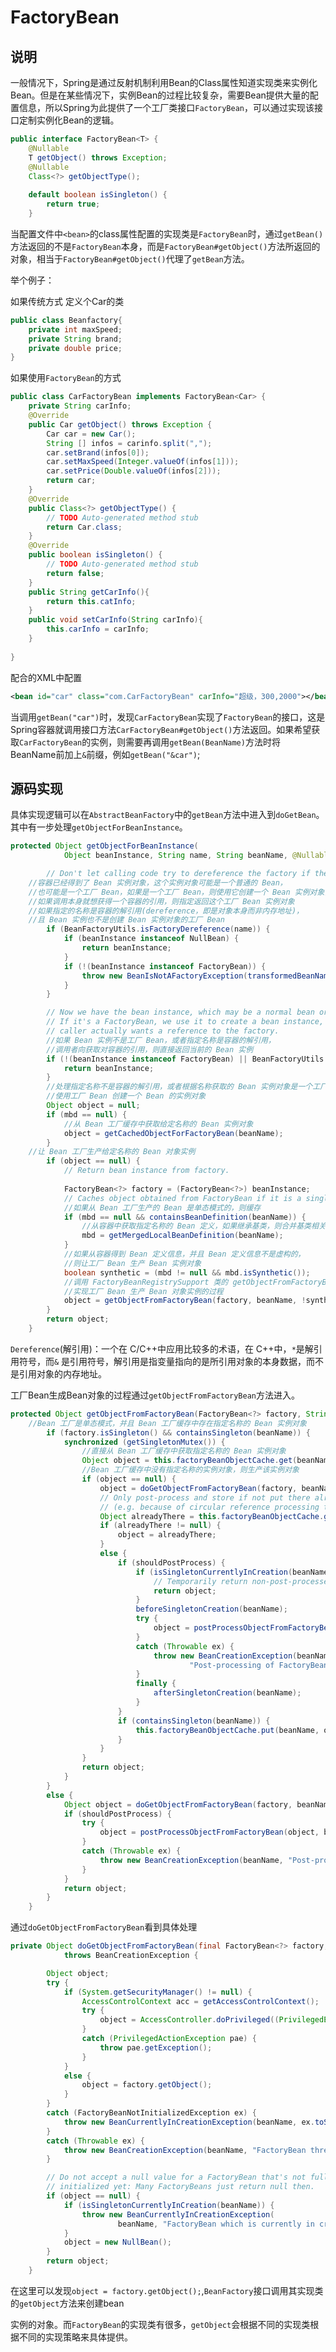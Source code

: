 # FactoryBean

## 说明

一般情况下，Spring是通过反射机制利用Bean的Class属性知道实现类来实例化Bean。但是在某些情况下，实例Bean的过程比较复杂，需要Bean提供大量的配置信息，所以Spring为此提供了一个工厂类接口`FactoryBean`，可以通过实现该接口定制实例化Bean的逻辑。

```java
public interface FactoryBean<T> {
	@Nullable
	T getObject() throws Exception;
	@Nullable
	Class<?> getObjectType();
    
	default boolean isSingleton() {
		return true;
	}

```

当配置文件中`<bean>`的class属性配置的实现类是`FactoryBean`时，通过`getBean()`方法返回的不是`FactoryBean`本身，而是`FactoryBean#getObject()`方法所返回的对象，相当于`FactoryBean#getObject()`代理了`getBean`方法。





举个例子：

如果传统方式  定义个Car的类

```java
public class Beanfactory{
    private int maxSpeed;
    private String brand;
    private double price;
}

```

如果使用`FactoryBean`的方式

```java
public class CarFactoryBean implements FactoryBean<Car> {
    private String carInfo;
	@Override
	public Car getObject() throws Exception {
	    Car car = new Car();
        String [] infos = carinfo.split(",");
        car.setBrand(infos[0]);
        car.setMaxSpeed(Integer.valueOf(infos[1]));
        car.setPrice(Double.valueOf(infos[2]));
		return car;
	}
	@Override
	public Class<?> getObjectType() {
		// TODO Auto-generated method stub
		return Car.class;
	}
	@Override
	public boolean isSingleton() {
		// TODO Auto-generated method stub
		return false;
	}
    public String getCarInfo(){
        return this.catInfo;
    }
    public void setCarInfo(String carInfo){
        this.carInfo = carInfo;
    }
 
}
```

配合的XML中配置

```xml
<bean id="car" class="com.CarFactoryBean" carInfo="超级，300,2000"></bean>
```

当调用`getBean("car")`时，发现`CarFactoryBean`实现了`FactoryBean`的接口，这是Spring容器就调用接口方法`CarFactoryBean#getObject()`方法返回。如果希望获取`CarFactoryBean`的实例，则需要再调用`getBean(BeanName)`方法时将BeanName前加上`&`前缀，例如`getBean("&car")`;

## 源码实现

具体实现逻辑可以在`AbstractBeanFactory`中的`getBean`方法中进入到`doGetBean`。其中有一步处理`getObjectForBeanInstance`。

```java
protected Object getObjectForBeanInstance(
			Object beanInstance, String name, String beanName, @Nullable RootBeanDefinition mbd) {

		// Don't let calling code try to dereference the factory if the bean isn't a factory.
    //容器已经得到了 Bean 实例对象，这个实例对象可能是一个普通的 Bean，
	//也可能是一个工厂 Bean，如果是一个工厂 Bean，则使用它创建一个 Bean 实例对象，
	//如果调用本身就想获得一个容器的引用，则指定返回这个工厂 Bean 实例对象
	//如果指定的名称是容器的解引用(dereference，即是对象本身而非内存地址)，
	//且 Bean 实例也不是创建 Bean 实例对象的工厂 Bean
		if (BeanFactoryUtils.isFactoryDereference(name)) {
			if (beanInstance instanceof NullBean) {
				return beanInstance;
			}
			if (!(beanInstance instanceof FactoryBean)) {
				throw new BeanIsNotAFactoryException(transformedBeanName(name), beanInstance.getClass());
			}
		}

		// Now we have the bean instance, which may be a normal bean or a FactoryBean.
		// If it's a FactoryBean, we use it to create a bean instance, unless the
		// caller actually wants a reference to the factory.
    	//如果 Bean 实例不是工厂 Bean，或者指定名称是容器的解引用，
		//调用者向获取对容器的引用，则直接返回当前的 Bean 实例
		if (!(beanInstance instanceof FactoryBean) || BeanFactoryUtils.isFactoryDereference(name)) {
			return beanInstance;
		}
		//处理指定名称不是容器的解引用，或者根据名称获取的 Bean 实例对象是一个工厂 Bean
		//使用工厂 Bean 创建一个 Bean 的实例对象
		Object object = null;
		if (mbd == null) {
            //从 Bean 工厂缓存中获取给定名称的 Bean 实例对象
			object = getCachedObjectForFactoryBean(beanName);
		}
    //让 Bean 工厂生产给定名称的 Bean 对象实例
		if (object == null) {
			// Return bean instance from factory.
            
			FactoryBean<?> factory = (FactoryBean<?>) beanInstance;
			// Caches object obtained from FactoryBean if it is a singleton.
            //如果从 Bean 工厂生产的 Bean 是单态模式的，则缓存
			if (mbd == null && containsBeanDefinition(beanName)) {
                //从容器中获取指定名称的 Bean 定义，如果继承基类，则合并基类相关属性
				mbd = getMergedLocalBeanDefinition(beanName);
			}
            //如果从容器得到 Bean 定义信息，并且 Bean 定义信息不是虚构的，
			//则让工厂 Bean 生产 Bean 实例对象
			boolean synthetic = (mbd != null && mbd.isSynthetic());
            //调用 FactoryBeanRegistrySupport 类的 getObjectFromFactoryBean 方法，
			//实现工厂 Bean 生产 Bean 对象实例的过程
			object = getObjectFromFactoryBean(factory, beanName, !synthetic);
		}
		return object;
	}
```

`Dereference`(解引用)：一个在 C/C++中应用比较多的术语，在 C++中，`*`是解引用符号，而`&`
是引用符号，解引用是指变量指向的是所引用对象的本身数据，而不是引用对象的内存地址。

工厂Bean生成Bean对象的过程通过`getObjectFromFactoryBean`方法进入。

```java
protected Object getObjectFromFactoryBean(FactoryBean<?> factory, String beanName, boolean shouldPostProcess) {
    //Bean 工厂是单态模式，并且 Bean 工厂缓存中存在指定名称的 Bean 实例对象
		if (factory.isSingleton() && containsSingleton(beanName)) {
			synchronized (getSingletonMutex()) {
                //直接从 Bean 工厂缓存中获取指定名称的 Bean 实例对象
				Object object = this.factoryBeanObjectCache.get(beanName);
                //Bean 工厂缓存中没有指定名称的实例对象，则生产该实例对象
				if (object == null) {
					object = doGetObjectFromFactoryBean(factory, beanName);
					// Only post-process and store if not put there already during getObject() call above
					// (e.g. because of circular reference processing triggered by custom getBean calls)
					Object alreadyThere = this.factoryBeanObjectCache.get(beanName);
					if (alreadyThere != null) {
						object = alreadyThere;
					}
					else {
						if (shouldPostProcess) {
							if (isSingletonCurrentlyInCreation(beanName)) {
								// Temporarily return non-post-processed object, not storing it yet..
								return object;
							}
							beforeSingletonCreation(beanName);
							try {
								object = postProcessObjectFromFactoryBean(object, beanName);
							}
							catch (Throwable ex) {
								throw new BeanCreationException(beanName,
										"Post-processing of FactoryBean's singleton object failed", ex);
							}
							finally {
								afterSingletonCreation(beanName);
							}
						}
						if (containsSingleton(beanName)) {
							this.factoryBeanObjectCache.put(beanName, object);
						}
					}
				}
				return object;
			}
		}
		else {
			Object object = doGetObjectFromFactoryBean(factory, beanName);
			if (shouldPostProcess) {
				try {
					object = postProcessObjectFromFactoryBean(object, beanName);
				}
				catch (Throwable ex) {
					throw new BeanCreationException(beanName, "Post-processing of FactoryBean's object failed", ex);
				}
			}
			return object;
		}
	}
```

通过`doGetObjectFromFactoryBean`看到具体处理

```java
private Object doGetObjectFromFactoryBean(final FactoryBean<?> factory, final String beanName)
			throws BeanCreationException {

		Object object;
		try {
			if (System.getSecurityManager() != null) {
				AccessControlContext acc = getAccessControlContext();
				try {
					object = AccessController.doPrivileged((PrivilegedExceptionAction<Object>) factory::getObject, acc);
				}
				catch (PrivilegedActionException pae) {
					throw pae.getException();
				}
			}
			else {
				object = factory.getObject();
			}
		}
		catch (FactoryBeanNotInitializedException ex) {
			throw new BeanCurrentlyInCreationException(beanName, ex.toString());
		}
		catch (Throwable ex) {
			throw new BeanCreationException(beanName, "FactoryBean threw exception on object creation", ex);
		}

		// Do not accept a null value for a FactoryBean that's not fully
		// initialized yet: Many FactoryBeans just return null then.
		if (object == null) {
			if (isSingletonCurrentlyInCreation(beanName)) {
				throw new BeanCurrentlyInCreationException(
						beanName, "FactoryBean which is currently in creation returned null from getObject");
			}
			object = new NullBean();
		}
		return object;
	}
```

在这里可以发现`object = factory.getObject();`,`BeanFactory`接口调用其实现类的`getObject`方法来创建bean

实例的对象。而`FactoryBean`的实现类有很多，`getObject`会根据不同的实现类根据不同的实现策略来具体提供。

